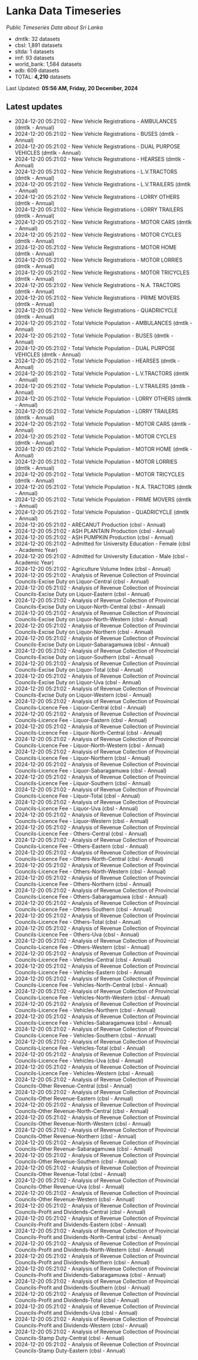 # Lanka Data Timeseries
*Public Timeseries Data about Sri Lanka*

* dmtlk: 32 datasets
* cbsl: 1,891 datasets
* sltda: 1 datasets
* imf: 93 datasets
* world_bank: 1,584 datasets
* adb: 609 datasets
* TOTAL: **4,210** datasets

Last Updated: **05:56 AM, Friday, 20 December, 2024**

## Latest updates

* 2024-12-20 05:21:02 - New Vehicle Registrations - AMBULANCES (dmtlk - Annual)
* 2024-12-20 05:21:02 - New Vehicle Registrations - BUSES (dmtlk - Annual)
* 2024-12-20 05:21:02 - New Vehicle Registrations - DUAL PURPOSE VEHICLES (dmtlk - Annual)
* 2024-12-20 05:21:02 - New Vehicle Registrations - HEARSES (dmtlk - Annual)
* 2024-12-20 05:21:02 - New Vehicle Registrations - L.V.TRACTORS (dmtlk - Annual)
* 2024-12-20 05:21:02 - New Vehicle Registrations - L.V.TRAILERS (dmtlk - Annual)
* 2024-12-20 05:21:02 - New Vehicle Registrations - LORRY OTHERS (dmtlk - Annual)
* 2024-12-20 05:21:02 - New Vehicle Registrations - LORRY TRAILERS (dmtlk - Annual)
* 2024-12-20 05:21:02 - New Vehicle Registrations - MOTOR CARS (dmtlk - Annual)
* 2024-12-20 05:21:02 - New Vehicle Registrations - MOTOR CYCLES (dmtlk - Annual)
* 2024-12-20 05:21:02 - New Vehicle Registrations - MOTOR HOME (dmtlk - Annual)
* 2024-12-20 05:21:02 - New Vehicle Registrations - MOTOR LORRIES (dmtlk - Annual)
* 2024-12-20 05:21:02 - New Vehicle Registrations - MOTOR TRICYCLES (dmtlk - Annual)
* 2024-12-20 05:21:02 - New Vehicle Registrations - N.A. TRACTORS (dmtlk - Annual)
* 2024-12-20 05:21:02 - New Vehicle Registrations - PRIME MOVERS (dmtlk - Annual)
* 2024-12-20 05:21:02 - New Vehicle Registrations - QUADRICYCLE (dmtlk - Annual)
* 2024-12-20 05:21:02 - Total Vehicle Population - AMBULANCES (dmtlk - Annual)
* 2024-12-20 05:21:02 - Total Vehicle Population - BUSES (dmtlk - Annual)
* 2024-12-20 05:21:02 - Total Vehicle Population - DUAL PURPOSE VEHICLES (dmtlk - Annual)
* 2024-12-20 05:21:02 - Total Vehicle Population - HEARSES (dmtlk - Annual)
* 2024-12-20 05:21:02 - Total Vehicle Population - L.V.TRACTORS (dmtlk - Annual)
* 2024-12-20 05:21:02 - Total Vehicle Population - L.V.TRAILERS (dmtlk - Annual)
* 2024-12-20 05:21:02 - Total Vehicle Population - LORRY OTHERS (dmtlk - Annual)
* 2024-12-20 05:21:02 - Total Vehicle Population - LORRY TRAILERS (dmtlk - Annual)
* 2024-12-20 05:21:02 - Total Vehicle Population - MOTOR CARS (dmtlk - Annual)
* 2024-12-20 05:21:02 - Total Vehicle Population - MOTOR CYCLES (dmtlk - Annual)
* 2024-12-20 05:21:02 - Total Vehicle Population - MOTOR HOME (dmtlk - Annual)
* 2024-12-20 05:21:02 - Total Vehicle Population - MOTOR LORRIES (dmtlk - Annual)
* 2024-12-20 05:21:02 - Total Vehicle Population - MOTOR TRICYCLES (dmtlk - Annual)
* 2024-12-20 05:21:02 - Total Vehicle Population - N.A. TRACTORS (dmtlk - Annual)
* 2024-12-20 05:21:02 - Total Vehicle Population - PRIME MOVERS (dmtlk - Annual)
* 2024-12-20 05:21:02 - Total Vehicle Population - QUADRICYCLE (dmtlk - Annual)
* 2024-12-20 05:21:02 - ARECANUT Production (cbsl - Annual)
* 2024-12-20 05:21:02 - ASH PLANTAIN Production (cbsl - Annual)
* 2024-12-20 05:21:02 - ASH PUMPKIN Production (cbsl - Annual)
* 2024-12-20 05:21:02 - Admitted for University Education - Female (cbsl - Academic Year)
* 2024-12-20 05:21:02 - Admitted for University Education - Male (cbsl - Academic Year)
* 2024-12-20 05:21:02 - Agriculture Volume Index (cbsl - Annual)
* 2024-12-20 05:21:02 - Analysis of Revenue Collection of Provincial Councils-Excise Duty on Liquor-Central (cbsl - Annual)
* 2024-12-20 05:21:02 - Analysis of Revenue Collection of Provincial Councils-Excise Duty on Liquor-Eastern (cbsl - Annual)
* 2024-12-20 05:21:02 - Analysis of Revenue Collection of Provincial Councils-Excise Duty on Liquor-North-Central (cbsl - Annual)
* 2024-12-20 05:21:02 - Analysis of Revenue Collection of Provincial Councils-Excise Duty on Liquor-North-Western (cbsl - Annual)
* 2024-12-20 05:21:02 - Analysis of Revenue Collection of Provincial Councils-Excise Duty on Liquor-Northern (cbsl - Annual)
* 2024-12-20 05:21:02 - Analysis of Revenue Collection of Provincial Councils-Excise Duty on Liquor-Sabaragamuwa (cbsl - Annual)
* 2024-12-20 05:21:02 - Analysis of Revenue Collection of Provincial Councils-Excise Duty on Liquor-Southern (cbsl - Annual)
* 2024-12-20 05:21:02 - Analysis of Revenue Collection of Provincial Councils-Excise Duty on Liquor-Total (cbsl - Annual)
* 2024-12-20 05:21:02 - Analysis of Revenue Collection of Provincial Councils-Excise Duty on Liquor-Uva (cbsl - Annual)
* 2024-12-20 05:21:02 - Analysis of Revenue Collection of Provincial Councils-Excise Duty on Liquor-Western (cbsl - Annual)
* 2024-12-20 05:21:02 - Analysis of Revenue Collection of Provincial Councils-Licence Fee - Liquor-Central (cbsl - Annual)
* 2024-12-20 05:21:02 - Analysis of Revenue Collection of Provincial Councils-Licence Fee - Liquor-Eastern (cbsl - Annual)
* 2024-12-20 05:21:02 - Analysis of Revenue Collection of Provincial Councils-Licence Fee - Liquor-North-Central (cbsl - Annual)
* 2024-12-20 05:21:02 - Analysis of Revenue Collection of Provincial Councils-Licence Fee - Liquor-North-Western (cbsl - Annual)
* 2024-12-20 05:21:02 - Analysis of Revenue Collection of Provincial Councils-Licence Fee - Liquor-Northern (cbsl - Annual)
* 2024-12-20 05:21:02 - Analysis of Revenue Collection of Provincial Councils-Licence Fee - Liquor-Sabaragamuwa (cbsl - Annual)
* 2024-12-20 05:21:02 - Analysis of Revenue Collection of Provincial Councils-Licence Fee - Liquor-Southern (cbsl - Annual)
* 2024-12-20 05:21:02 - Analysis of Revenue Collection of Provincial Councils-Licence Fee - Liquor-Total (cbsl - Annual)
* 2024-12-20 05:21:02 - Analysis of Revenue Collection of Provincial Councils-Licence Fee - Liquor-Uva (cbsl - Annual)
* 2024-12-20 05:21:02 - Analysis of Revenue Collection of Provincial Councils-Licence Fee - Liquor-Western (cbsl - Annual)
* 2024-12-20 05:21:02 - Analysis of Revenue Collection of Provincial Councils-Licence Fee - Others-Central (cbsl - Annual)
* 2024-12-20 05:21:02 - Analysis of Revenue Collection of Provincial Councils-Licence Fee - Others-Eastern (cbsl - Annual)
* 2024-12-20 05:21:02 - Analysis of Revenue Collection of Provincial Councils-Licence Fee - Others-North-Central (cbsl - Annual)
* 2024-12-20 05:21:02 - Analysis of Revenue Collection of Provincial Councils-Licence Fee - Others-North-Western (cbsl - Annual)
* 2024-12-20 05:21:02 - Analysis of Revenue Collection of Provincial Councils-Licence Fee - Others-Northern (cbsl - Annual)
* 2024-12-20 05:21:02 - Analysis of Revenue Collection of Provincial Councils-Licence Fee - Others-Sabaragamuwa (cbsl - Annual)
* 2024-12-20 05:21:02 - Analysis of Revenue Collection of Provincial Councils-Licence Fee - Others-Southern (cbsl - Annual)
* 2024-12-20 05:21:02 - Analysis of Revenue Collection of Provincial Councils-Licence Fee - Others-Total (cbsl - Annual)
* 2024-12-20 05:21:02 - Analysis of Revenue Collection of Provincial Councils-Licence Fee - Others-Uva (cbsl - Annual)
* 2024-12-20 05:21:02 - Analysis of Revenue Collection of Provincial Councils-Licence Fee - Others-Western (cbsl - Annual)
* 2024-12-20 05:21:02 - Analysis of Revenue Collection of Provincial Councils-Licence Fee - Vehicles-Central (cbsl - Annual)
* 2024-12-20 05:21:02 - Analysis of Revenue Collection of Provincial Councils-Licence Fee - Vehicles-Eastern (cbsl - Annual)
* 2024-12-20 05:21:02 - Analysis of Revenue Collection of Provincial Councils-Licence Fee - Vehicles-North-Central (cbsl - Annual)
* 2024-12-20 05:21:02 - Analysis of Revenue Collection of Provincial Councils-Licence Fee - Vehicles-North-Western (cbsl - Annual)
* 2024-12-20 05:21:02 - Analysis of Revenue Collection of Provincial Councils-Licence Fee - Vehicles-Northern (cbsl - Annual)
* 2024-12-20 05:21:02 - Analysis of Revenue Collection of Provincial Councils-Licence Fee - Vehicles-Sabaragamuwa (cbsl - Annual)
* 2024-12-20 05:21:02 - Analysis of Revenue Collection of Provincial Councils-Licence Fee - Vehicles-Southern (cbsl - Annual)
* 2024-12-20 05:21:02 - Analysis of Revenue Collection of Provincial Councils-Licence Fee - Vehicles-Total (cbsl - Annual)
* 2024-12-20 05:21:02 - Analysis of Revenue Collection of Provincial Councils-Licence Fee - Vehicles-Uva (cbsl - Annual)
* 2024-12-20 05:21:02 - Analysis of Revenue Collection of Provincial Councils-Licence Fee - Vehicles-Western (cbsl - Annual)
* 2024-12-20 05:21:02 - Analysis of Revenue Collection of Provincial Councils-Other Revenue-Central (cbsl - Annual)
* 2024-12-20 05:21:02 - Analysis of Revenue Collection of Provincial Councils-Other Revenue-Eastern (cbsl - Annual)
* 2024-12-20 05:21:02 - Analysis of Revenue Collection of Provincial Councils-Other Revenue-North-Central (cbsl - Annual)
* 2024-12-20 05:21:02 - Analysis of Revenue Collection of Provincial Councils-Other Revenue-North-Western (cbsl - Annual)
* 2024-12-20 05:21:02 - Analysis of Revenue Collection of Provincial Councils-Other Revenue-Northern (cbsl - Annual)
* 2024-12-20 05:21:02 - Analysis of Revenue Collection of Provincial Councils-Other Revenue-Sabaragamuwa (cbsl - Annual)
* 2024-12-20 05:21:02 - Analysis of Revenue Collection of Provincial Councils-Other Revenue-Southern (cbsl - Annual)
* 2024-12-20 05:21:02 - Analysis of Revenue Collection of Provincial Councils-Other Revenue-Total (cbsl - Annual)
* 2024-12-20 05:21:02 - Analysis of Revenue Collection of Provincial Councils-Other Revenue-Uva (cbsl - Annual)
* 2024-12-20 05:21:02 - Analysis of Revenue Collection of Provincial Councils-Other Revenue-Western (cbsl - Annual)
* 2024-12-20 05:21:02 - Analysis of Revenue Collection of Provincial Councils-Profit and Dividends-Central (cbsl - Annual)
* 2024-12-20 05:21:02 - Analysis of Revenue Collection of Provincial Councils-Profit and Dividends-Eastern (cbsl - Annual)
* 2024-12-20 05:21:02 - Analysis of Revenue Collection of Provincial Councils-Profit and Dividends-North-Central (cbsl - Annual)
* 2024-12-20 05:21:02 - Analysis of Revenue Collection of Provincial Councils-Profit and Dividends-North-Western (cbsl - Annual)
* 2024-12-20 05:21:02 - Analysis of Revenue Collection of Provincial Councils-Profit and Dividends-Northern (cbsl - Annual)
* 2024-12-20 05:21:02 - Analysis of Revenue Collection of Provincial Councils-Profit and Dividends-Sabaragamuwa (cbsl - Annual)
* 2024-12-20 05:21:02 - Analysis of Revenue Collection of Provincial Councils-Profit and Dividends-Southern (cbsl - Annual)
* 2024-12-20 05:21:02 - Analysis of Revenue Collection of Provincial Councils-Profit and Dividends-Total (cbsl - Annual)
* 2024-12-20 05:21:02 - Analysis of Revenue Collection of Provincial Councils-Profit and Dividends-Uva (cbsl - Annual)
* 2024-12-20 05:21:02 - Analysis of Revenue Collection of Provincial Councils-Profit and Dividends-Western (cbsl - Annual)
* 2024-12-20 05:21:02 - Analysis of Revenue Collection of Provincial Councils-Stamp Duty-Central (cbsl - Annual)
* 2024-12-20 05:21:02 - Analysis of Revenue Collection of Provincial Councils-Stamp Duty-Eastern (cbsl - Annual)